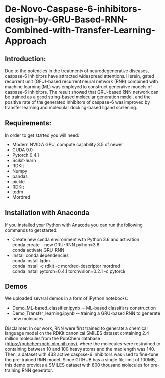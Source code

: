 # De-Novo-Caspase-6-inhibitors-design-by-GRU-Based-RNN-Combined-with-Transfer-Learning-Approach
## Introduction:

Due to the potencies in the treatments of neurodegenerative diseases, caspase-6 inhibitors have attracted widespread attentions. Herein, gated recurrent unit (GRU)-based recurrent neural network (RNN) combined with machine learning (ML) was employed to construct generative models of caspase-6 inhibitors. The result showed that GRU-based RNN network can be trained as a good string-based molecular generation model, and the positive rate of the generated inhibitors of caspase-6 was improved by transfer learning and molecular docking-based ligand screening.  

## Requirements:
In order to get started you will need:
  
* Modern NVIDIA GPU, compute capability 3.5 of newer  
* CUDA 9.0  
* Pytorch 0.4.1  
* Scikit-learn  
* RDKit  
* Numpy  
* pandas  
* pickle  
* RDKit  
* tqdm  
* Mordred  

## Installation with Anaconda
If you installed your Python with Anacoda you can run the following commands to get started:

* Create new conda environment with Python 3.6 and activation  
    conda create --new GRU-RNN python=3.6  
    conda activate GRU-RNN  
* Install conda dependencies  
    conda install tqdm  
    conda install -c rdkit -c mordred-descriptor mordred  
    conda install pytorch=0.4.1 torchvision=0.2.1 -c pytorch  

## Demos
We uploaded several demos in a form of iPython notebooks:

* Demo_ML-based_classifier.ipynb -- ML-based classifiers construction  
* Demo_Transfer_learning.ipynb -- training a GRU-based RNN to generate new molecules   
  
Disclaimer: In our work, RNN were first trained to generate a chemical language model on the RDKit canonical SMILES dataset containing 2.4 million molecules from the PubChem database (https://pubchem.ncbi.nlm.nih.gov), where the molecules were restrained to containing between 10 and 100 heavy atoms and the max length was 140. Then, a dataset with 433 active caspase-6 inhibitors was used to fine-tune the pre-trained RNN model. Since GITHUB has a single file limit of 100MB, this demo provides a SMILES dataset with 800 thousand molecules for pre-training RNN generator.
